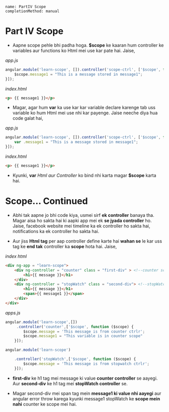 ```ngMeta
name: PartIV Scope
completionMethod: manual
```
# Part IV Scope

- Aapne scope pehle bhi padha hoga. **$scope** ke kaaran hum controller ke variables aur functions ko Html mei use kar pate hai. Jaise,

_app.js_

```javascript
angular.module('learn-scope', []).controller('scope-ctrl', ['$scope', function ($scope) {
	$scope.message1 = "This is a message stored in message1";
}]);

```

_index.html_

```html
<p> {{ message1 }}</p>
```
- Magar, agar hum **var** ka use kar kar variable declare karenge tab uss variable ko hum Html mei use nhi kar payenge. Jaise neeche diya hua code galat hai,

_app.js_

```javascript
angular.module('learn-scope', []).controller('scope-ctrl', ['$scope', function ($scope) {
	var .message1 = "This is a message stored in message1";
}]);
```
_index.html_

```html
<p> {{ message1 }}</p>
```

- Kyunki, **var** _Html aur Controller_ ko bind nhi karta magar **$scope** karta hai. 

# Scope... Continued
- Abhi tak aapne jo bhi code kiya, usmei sirf **ek controller** banaya tha. Magar aisa ho sakta hai ki aapki app mei ek **se jyada controller** ho. Jaise, facebook website mei timeline ka ek controller ho sakta hai, notifications ka ek controller ho sakta hai.

- Aur jiss **Html tag** per aap controller define karte hai **wahan se** le kar uss tag ke **end tak** controller ka **scope** hota hai. Jaise,

_index html_

```html
<div ng-app = "learn-scope">
    <div ng-controller = "counter" class = "first-div" > <!--counter scope-->
        <h1>{{ message }}</h1>
    </div>
    <div ng-controller = "stopWatch" class = "second-div"> <!--stopWatch scope-->
        <h1>{{ message }}</h1>                           
        <span>{{ message1 }}</span>
    </div> 
</div>
```
_apps.js_

```javascript
angular.module('learn-scope',[])
     .controller('counter',['$scope', function ($scope) {
        $scope.message = 'This message is from counter ctrlr';
        $scope.message1 = "This variable is in counter scope"
    }]);

angular.module('learn-scope')

    .controller('stopWatch',['$scope', function ($scope) {
        $scope.message = 'This message is from stopwatch ctrlr';
    }]);

```

- **first-div** ke h1 tag mei message ki value **counter controller** se aayegi. Aur **second-div** ke h1 tag mei **stopWatch controller** se.

- Magar second-div mei span tag mein **message1 ki value nhi aayegi** aur angular error throw karega kyunki message1 stopWatch ke **scope mein nahi** counter ke scope mei hai.